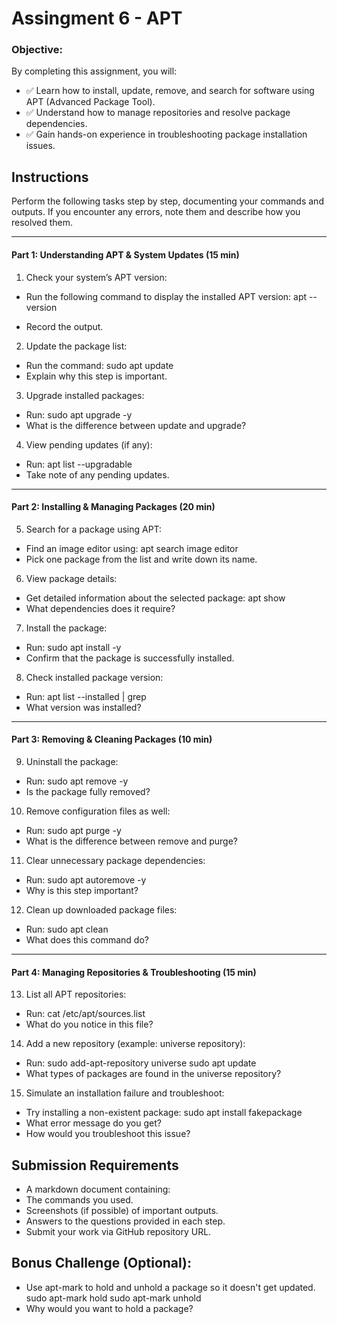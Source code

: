 # Assingment 6 - APT

### Objective:

By completing this assignment, you will:

- ✅ Learn how to install, update, remove, and search for software using APT (Advanced Package Tool).
- ✅ Understand how to manage repositories and resolve package dependencies.
- ✅ Gain hands-on experience in troubleshooting package installation issues.

## Instructions

Perform the following tasks step by step, documenting your commands and outputs. If you encounter any errors, note them and describe how you resolved them.

---

#### Part 1: Understanding APT & System Updates (15 min)

1. Check your system’s APT version:

- Run the following command to display the installed APT version:
  apt --version

- Record the output.

2. Update the package list:

- Run the command:
  sudo apt update
- Explain why this step is important.

3. Upgrade installed packages:

- Run:
  sudo apt upgrade -y
- What is the difference between update and upgrade?

4. View pending updates (if any):

- Run:
  apt list --upgradable
- Take note of any pending updates.

---

#### Part 2: Installing & Managing Packages (20 min)

5. Search for a package using APT:

- Find an image editor using:
  apt search image editor
- Pick one package from the list and write down its name.

6. View package details:

- Get detailed information about the selected package:
  apt show <package-name>
- What dependencies does it require?

7. Install the package:

- Run:
  sudo apt install <package-name> -y
- Confirm that the package is successfully installed.

8. Check installed package version:

- Run:
  apt list --installed | grep <package-name>
- What version was installed?

---

#### Part 3: Removing & Cleaning Packages (10 min)

9. Uninstall the package:

- Run:
  sudo apt remove <package-name> -y
- Is the package fully removed?

10. Remove configuration files as well:

- Run:
  sudo apt purge <package-name> -y
- What is the difference between remove and purge?

11. Clear unnecessary package dependencies:

- Run:
  sudo apt autoremove -y
- Why is this step important?

12. Clean up downloaded package files:

- Run:
  sudo apt clean
- What does this command do?

---

#### Part 4: Managing Repositories & Troubleshooting (15 min)

13. List all APT repositories:

- Run:
  cat /etc/apt/sources.list
- What do you notice in this file?

14. Add a new repository (example: universe repository):

- Run:
  sudo add-apt-repository universe
  sudo apt update
- What types of packages are found in the universe repository?

15. Simulate an installation failure and troubleshoot:

- Try installing a non-existent package:
  sudo apt install fakepackage
- What error message do you get?
- How would you troubleshoot this issue?

## Submission Requirements

- A markdown document containing:
- The commands you used.
- Screenshots (if possible) of important outputs.
- Answers to the questions provided in each step.
- Submit your work via GitHub repository URL.

## Bonus Challenge (Optional):

- Use apt-mark to hold and unhold a package so it doesn't get updated.
  sudo apt-mark hold <package-name>
  sudo apt-mark unhold <package-name>
- Why would you want to hold a package?

